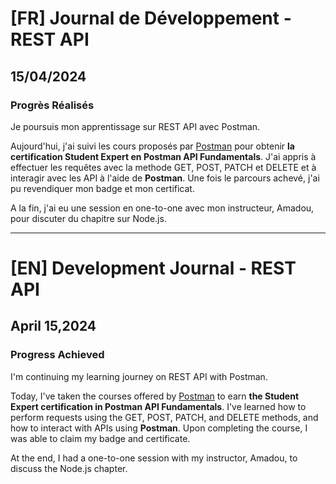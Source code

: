 # [FR] Journal de Développement - REST API

## 15/04/2024

### Progrès Réalisés

Je poursuis mon apprentissage sur REST API avec Postman.

Aujourd'hui, j'ai suivi les cours proposés par [Postman](https://academy.postman.com/) pour obtenir **la certification Student Expert en Postman API Fundamentals**.
J'ai appris à effectuer les requêtes avec la methode GET, POST, PATCH et DELETE et à interagir avec les API à l'aide de **Postman**. Une fois le parcours achevé, j'ai pu revendiquer mon badge et mon certificat.

A la fin, j'ai eu une session en one-to-one avec mon instructeur, Amadou, pour discuter du chapitre sur Node.js.

---

# [EN] Development Journal - REST API

## April 15,2024

### Progress Achieved

I'm continuing my learning journey on REST API with Postman.

Today, I've taken the courses offered by [Postman](https://academy.postman.com/) to earn **the Student Expert certification in Postman API Fundamentals**.
I've learned how to perform requests using the GET, POST, PATCH, and DELETE methods, and how to interact with APIs using **Postman**. Upon completing the course, I was able to claim my badge and certificate.

At the end, I had a one-to-one session with my instructor, Amadou, to discuss the Node.js chapter.
